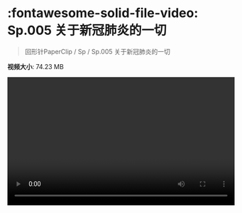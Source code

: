 # :fontawesome-solid-file-video: Sp.005 关于新冠肺炎的一切

> 回形针PaperClip / Sp / Sp.005 关于新冠肺炎的一切

**视频大小**: 74.23 MB

<video id="V-ce7aa5cea2a778349b579b7447bf65bd" width="512" height="288" preload="none" playsinline webkit-playsinline></video>